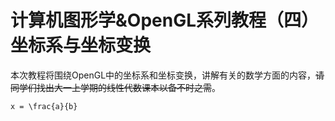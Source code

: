 <link rel="stylesheet" href="https://cdn.jsdelivr.net/npm/katex@0.10.1/dist/katex.min.css">
<script defer src="https://cdn.jsdelivr.net/npm/katex@0.10.1/dist/katex.min.js"></script>

# 计算机图形学&OpenGL系列教程（四） 坐标系与坐标变换

本次教程将围绕OpenGL中的坐标系和坐标变换，讲解有关的数学方面的内容，<del>请同学们找出大一上学期的线性代数课本以备不时之需</del>。

```
x = \frac{a}{b}
```